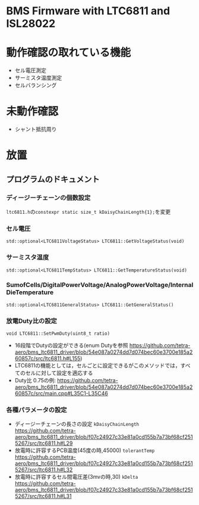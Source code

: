 # BMS Firmware with LTC6811 and ISL28022

# 動作確認の取れている機能
- セル電圧測定
- サーミスタ温度測定
- セルバランシング

# 未動作確認
- シャント抵抗周り

# 放置

## プログラムのドキュメント

### ディージーチェーンの個数設定　
`ltc6811.h`の`constexpr static size_t kDaisyChainLength{1};`を変更
### セル電圧
`std::optional<LTC6811VoltageStatus> LTC6811::GetVoltageStatus(void)`
### サーミスタ温度
`std::optional<LTC6811TempStatus> LTC6811::GetTemperatureStatus(void)`
### SumofCells/DigitalPowerVoltage/AnalogPowerVoltage/InternalDieTemperature
`std::optional<LTC6811GeneralStatus> LTC6811::GetGeneralStatus()`
### 放電Duty比の設定
`void LTC6811::SetPwmDuty(uint8_t ratio)`
- 16段階でDutyの設定ができる(enum Dutyを参照 https://github.com/tetra-aero/bms_ltc6811_driver/blob/54e087a0274dd7d074bec60e3700e185a260857c/src/ltc6811.h#L155)
- LTC6811の機能としては，セルごとに設定できるがこのメソッドでは，すべてのセルに対して設定を適応する
- Duty比 0.75の例: https://github.com/tetra-aero/bms_ltc6811_driver/blob/54e087a0274dd7d074bec60e3700e185a260857c/src/main.cpp#L35C1-L35C46
### 各種パラメータの設定
- ディージーチェーンの長さの設定 `kDaisyChainLength` https://github.com/tetra-aero/bms_ltc6811_driver/blob/f07c24927c33e81a0cd155b7a73bf68cf2515267/src/ltc6811.h#L29
- 放電時に許容するPCB温度(45度の時,45000) `tolerantTemp` https://github.com/tetra-aero/bms_ltc6811_driver/blob/f07c24927c33e81a0cd155b7a73bf68cf2515267/src/ltc6811.h#L32
- 放電時に許容するセル間電圧差(3mvの時,30) `kDelta` https://github.com/tetra-aero/bms_ltc6811_driver/blob/f07c24927c33e81a0cd155b7a73bf68cf2515267/src/ltc6811.h#L31
